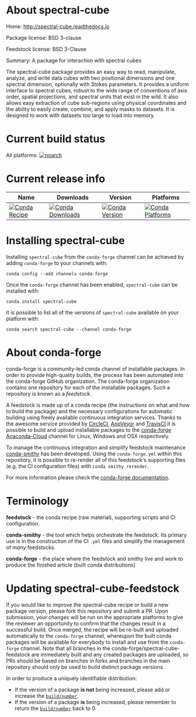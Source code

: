 About spectral-cube
===================

Home: http://spectral-cube.readthedocs.io

Package license: BSD 3-clause

Feedstock license: BSD 3-Clause

Summary: A package for interaction with spectral cubes

The spectral-cube package provides an easy way to read, manipulate,
analyze, and write data cubes with two positional dimensions and one
spectral dimension, optionally with Stokes parameters. It provides  a
uniform interface to spectral cubes, robust to the wide range of
conventions of axis order, spatial projections, and spectral units that
exist in the wild. It also allows easy extraction of cube sub-regions
using physical coordinates and the ability to easily create, combine, and
apply masks to datasets. It is designed to work with datasets too large to
load into memory.


Current build status
====================

All platforms:
[![noarch](https://img.shields.io/circleci/project/github/conda-forge/spectral-cube-feedstock/master.svg?label=noarch)](https://circleci.com/gh/conda-forge/spectral-cube-feedstock)

Current release info
====================

| Name | Downloads | Version | Platforms |
| --- | --- | --- | --- |
| [![Conda Recipe](https://img.shields.io/badge/recipe-spectral--cube-green.svg)](https://anaconda.org/conda-forge/spectral-cube) | [![Conda Downloads](https://img.shields.io/conda/dn/conda-forge/spectral-cube.svg)](https://anaconda.org/conda-forge/spectral-cube) | [![Conda Version](https://img.shields.io/conda/vn/conda-forge/spectral-cube.svg)](https://anaconda.org/conda-forge/spectral-cube) | [![Conda Platforms](https://img.shields.io/conda/pn/conda-forge/spectral-cube.svg)](https://anaconda.org/conda-forge/spectral-cube) |

Installing spectral-cube
========================

Installing `spectral-cube` from the `conda-forge` channel can be achieved by adding `conda-forge` to your channels with:

```
conda config --add channels conda-forge
```

Once the `conda-forge` channel has been enabled, `spectral-cube` can be installed with:

```
conda install spectral-cube
```

It is possible to list all of the versions of `spectral-cube` available on your platform with:

```
conda search spectral-cube --channel conda-forge
```


About conda-forge
=================

conda-forge is a community-led conda channel of installable packages.
In order to provide high-quality builds, the process has been automated into the
conda-forge GitHub organization. The conda-forge organization contains one repository
for each of the installable packages. Such a repository is known as a *feedstock*.

A feedstock is made up of a conda recipe (the instructions on what and how to build
the package) and the necessary configurations for automatic building using freely
available continuous integration services. Thanks to the awesome service provided by
[CircleCI](https://circleci.com/), [AppVeyor](http://www.appveyor.com/)
and [TravisCI](https://travis-ci.org/) it is possible to build and upload installable
packages to the [conda-forge](https://anaconda.org/conda-forge)
[Anaconda-Cloud](http://docs.anaconda.org/) channel for Linux, Windows and OSX respectively.

To manage the continuous integration and simplify feedstock maintenance
[conda-smithy](http://github.com/conda-forge/conda-smithy) has been developed.
Using the ``conda-forge.yml`` within this repository, it is possible to re-render all of
this feedstock's supporting files (e.g. the CI configuration files) with ``conda smithy rerender``.

For more information please check the [conda-forge documentation](https://conda-forge.org/docs/).

Terminology
===========

**feedstock** - the conda recipe (raw material), supporting scripts and CI configuration.

**conda-smithy** - the tool which helps orchestrate the feedstock.
                   Its primary use is in the construction of the CI ``.yml`` files
                   and simplify the management of *many* feedstocks.

**conda-forge** - the place where the feedstock and smithy live and work to
                  produce the finished article (built conda distributions)


Updating spectral-cube-feedstock
================================

If you would like to improve the spectral-cube recipe or build a new
package version, please fork this repository and submit a PR. Upon submission,
your changes will be run on the appropriate platforms to give the reviewer an
opportunity to confirm that the changes result in a successful build. Once
merged, the recipe will be re-built and uploaded automatically to the
`conda-forge` channel, whereupon the built conda packages will be available for
everybody to install and use from the `conda-forge` channel.
Note that all branches in the conda-forge/spectral-cube-feedstock are
immediately built and any created packages are uploaded, so PRs should be based
on branches in forks and branches in the main repository should only be used to
build distinct package versions.

In order to produce a uniquely identifiable distribution:
 * If the version of a package **is not** being increased, please add or increase
   the [``build/number``](http://conda.pydata.org/docs/building/meta-yaml.html#build-number-and-string).
 * If the version of a package **is** being increased, please remember to return
   the [``build/number``](http://conda.pydata.org/docs/building/meta-yaml.html#build-number-and-string)
   back to 0.